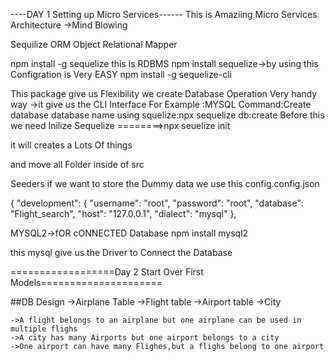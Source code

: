 ----DAY 1 Setting up Micro Services------
This is Amaziing Micro Services Architecture ->Mind Blowing

Sequilize ORM Object Relational Mapper

npm install -g sequelize this is RDBMS
npm install sequelize->by using this Configration is Very EASY
npm install -g sequelize-cli

This package give us Flexibility we create Database Operation Very handy way
->it give us the CLI Interface
For Example :MYSQL Command:Create database database name
using squelize:npx sequelize db:create
Before this we need Inilize Sequelize
========>npx seuelize init

it will creates a Lots Of things

and move all Folder inside of src

Seeders
if we want to store the Dummy data we use this
config.config.json

{
"development": {
"username": "root",
"password": "root",
"database": "Flight_search",
"host": "127.0.0.1",
"dialect": "mysql"
},

MYSQL2->fOR cONNECTED Database
npm install mysql2

this mysql give us the Driver to Connect the Database

==================Day 2 Start Over First Models=====================

##DB Design
->Airplane Table
->Flight table
->Airport table
->City

    ->A flight belongs to an airplane but one airplane can be used in multiple flighs
    ->A city has many Airports but one airport belongs to a city
    ->One airport can have many Flighes,but a flighs belong to one airport
